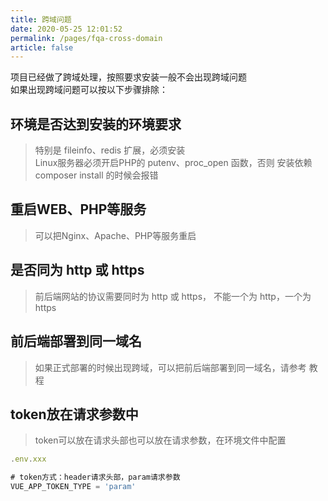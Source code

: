 ```yaml
---
title: 跨域问题
date: 2020-05-25 12:01:52
permalink: /pages/fqa-cross-domain
article: false
---
```


项目已经做了跨域处理，按照要求安装一般不会出现跨域问题  
如果出现跨域问题可以按以下步骤排除：

## 环境是否达到安装的环境要求
> 特别是 fileinfo、redis 扩展，必须安装  
> Linux服务器必须开启PHP的 putenv、proc_open 函数，否则 安装依赖 composer install 的时候会报错

## 重启WEB、PHP等服务
> 可以把Nginx、Apache、PHP等服务重启

## 是否同为 http 或 https
> 前后端网站的协议需要同时为 http 或 https， 不能一个为 http，一个为 https

## 前后端部署到同一域名
> 如果正式部署的时候出现跨域，可以把前后端部署到同一域名，请参考 教程

## token放在请求参数中
> token可以放在请求头部也可以放在请求参数，在环境文件中配置
```js
.env.xxx

# token方式：header请求头部，param请求参数
VUE_APP_TOKEN_TYPE = 'param'

```
